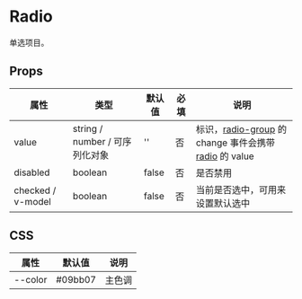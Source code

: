 # Radio

单选项目。

## Props

| 属性              | 类型                           | 默认值 | 必填 | 说明                                                                                                 |
| ----------------- | ------------------------------ | ------ | ---- | ---------------------------------------------------------------------------------------------------- |
| value             | string / number / 可序列化对象 | ''     | 否   | 标识，[radio-group](./README.RadioGroup.md) 的 change 事件会携带 [radio](./README.Radio.md) 的 value |
| disabled          | boolean                        | false  | 否   | 是否禁用                                                                                             |
| checked / v-model | boolean                        | false  | 否   | 当前是否选中，可用来设置默认选中                                                                     |

## CSS

| 属性    | 默认值  | 说明   |
| ------- | ------- | ------ |
| --color | #09bb07 | 主色调 |
